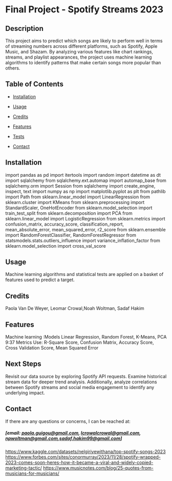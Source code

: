 # Final Project - Spotify Streams 2023 




## Description
This project aims to predict which songs are likely to perform well in terms of streaming numbers across different platforms, such as Spotify, Apple Music, and Shazam. By analyzing various features like chart rankings, streams, and playlist appearances, the project uses machine learning algorithms to identify patterns that make certain songs more popular than others.

## Table of Contents
- [Installation](#installation)
- [Usage](#usage)
- [Credits](#credits)

- [Features](#features)
- [Tests](#tests)
- [Contact](#contact)

## Installation
import pandas as pd
import itertools
import random
import datetime as dt
import sqlalchemy
from sqlalchemy.ext.automap import automap_base
from sqlalchemy.orm import Session
from sqlalchemy import create_engine, inspect, text
import numpy as np
import matplotlib.pyplot as plt
from pathlib import Path
from sklearn.linear_model import LinearRegression
from sklearn.cluster import KMeans
from sklearn.preprocessing import StandardScaler, OneHotEncoder
from sklearn.model_selection import train_test_split
from sklearn.decomposition import PCA
from sklearn.linear_model import LogisticRegression
from sklearn.metrics import confusion_matrix, accuracy_score, classification_report, mean_absolute_error, mean_squared_error, r2_score
from sklearn.ensemble import RandomForestClassifier, RandomForestRegressor
from statsmodels.stats.outliers_influence import variance_inflation_factor
from sklearn.model_selection import cross_val_score

## Usage
Machine learning algorithms and statistical tests are applied on a basket of features used to predict a target.

## Credits
Paola Van De Weyer, Leomar Crowal,Noah Woltman, Sadaf Hakim


## Features
 Machine learning :Models Linear Regression, Random Forest, K-Means, PCA 9:37 
 Metrics Use: R-Square Score, Confusion Matrix, Accuracy Score, Cross Validation Score, Mean Squared Error

## Next Steps
Revisit our data source by exploring Spotify API requests. Examine historical stream data for deeper trend analysis. Additionally, analyze correlations between Spotify streams and social media engagement to identify any underlying impact.

## Contact
If there are any questions or concerns, I can be reached at:
##### [email: paola.guigou@gmail.com, lcrowalcrowal@gmail.com, npwoltman@gmail.com,sadaf.hakim99@gmail.com]
https://www.kaggle.com/datasets/nelgiriyewithana/top-spotify-songs-2023
https://www.forbes.com/sites/conormurray/2023/11/28/spotify-wrapped-2023-comes-soon-heres-how-it-became-a-viral-and-widely-copied-marketing-tactic/
https://www.musicnotes.com/blog/25-quotes-from-musicians-for-musicians/


